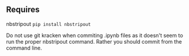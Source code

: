 ## Requires

nbstripout
`pip install nbstripout`

Do not use git kracken when commiting .ipynb files as it doesn't seem to run the proper nbstripout command.
Rather you should commit from the command line.
